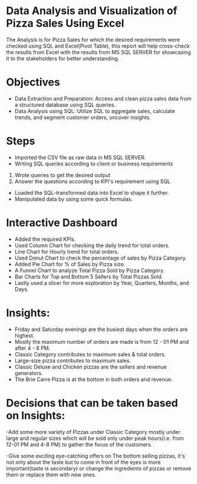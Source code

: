 # Data Analysis and Visualization of Pizza Sales Using Excel
The Analysis is for Pizza Sales for which the desired requirements were checked using SQL and Excel(Pivot Table), this report will help cross-check the results from Excel with the results from MS SQL SERVER for showcasing it to the stakeholders for better understanding.

# Objectives
- Data Extraction and Preparation: Access and clean pizza sales data from a structured database using SQL queries.
- Data Analysis using SQL: Utilize SQL to aggregate sales, calculate trends, and segment customer orders, uncover insights.

# Steps
- Imported the CSV file as raw data in MS SQL SERVER.
- Writing SQL queries according to client or business requirements

1. Wrote queries to get the desired output
2. Answer the questions according to KPI's requirement using SQL
   
- Loaded the SQL-transformed data into Excel to shape it further.
- Manipulated data by using some quick formulas.

# Interactive Dashboard

- Added the required KPIs.
- Used Column Chart for checking the daily trend for total orders.
- Line Chart for Hourly trend for total orders.
- Used Donut Chart to check the percentage of sales by Pizza Category.
- Added Pie Chart for % of Sales by Pizza size.
- A Funnel Chart to analyze Total Pizza Sold by Pizza Category.
- Bar Charts for Top and Bottom 5 Sellers by Total Pizzas Sold.
- Lastly used a slicer for more exploration by Year, Quarters, Months, and Days.

# Insights:
- Friday and Saturday evenings are the busiest days when the orders are highest.
- Mostly the maximum number of orders are made is from 12 - 01 PM and after 4 - 8 PM.
- Classic Category contributes to maximum sales & total orders.
- Large-size pizza contributes to maximum sales.
- Classic Deluxe and Chicken pizzas are the sellers and revenue generators.
- The Brie Carre Pizza is at the bottom in both orders and revenue.

# Decisions that can be taken based on Insights:

-Add some more variety of Pizzas under Classic Category mostly under large and regular sizes which will be sold only under peak hours(i.e. from 12-01 PM and 4-8 PM) to gather the focus of the customers.

-Give some exciting eye-catching offers on The bottom selling pizzas, it's not only about the taste but to come in front of the eyes is more important(taste is secondary) or change the ingredients of pizzas or remove them or replace them with new ones.
